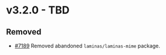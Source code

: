 
# v3.2.0 - TBD

## Removed

- [#7189](https://github.com/hyperf/hyperf/pull/7189) Removed abandoned `laminas/laminas-mime` package.
